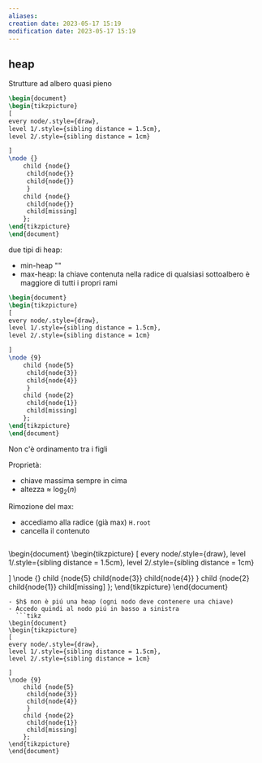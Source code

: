 ```yaml
---
aliases: 
creation date: 2023-05-17 15:19
modification date: 2023-05-17 15:19
---
```


## heap
Strutture ad albero quasi pieno
```tikz
\begin{document}
\begin{tikzpicture}
[
every node/.style={draw},
level 1/.style={sibling distance = 1.5cm},
level 2/.style={sibling distance = 1cm}

]
\node {}
	child {node{}
	 child{node{}}
	 child{node{}}
	 }
	child {node{}
	 child{node{}}
	 child[missing]
	};
\end{tikzpicture}
\end{document}
```
due tipi di heap:
- min-heap  ""
- max-heap: la chiave contenuta nella radice di qualsiasi sottoalbero è maggiore di tutti i propri rami



```tikz
\begin{document}
\begin{tikzpicture}
[
every node/.style={draw},
level 1/.style={sibling distance = 1.5cm},
level 2/.style={sibling distance = 1cm}

]
\node {9}
	child {node{5}
	 child{node{3}}
	 child{node{4}}
	 }
	child {node{2}
	 child{node{1}}
	 child[missing]
	};
\end{tikzpicture}
\end{document}
```
Non c'è ordinamento tra i figli

Proprietà:
- chiave massima sempre in cima
- altezza $\approx$ $\log_{2}(n)$

Rimozione del max: 
- accediamo alla radice (già max) `H.root`
- cancella il contenuto
  ```tikz
\begin{document}
\begin{tikzpicture}
[
every node/.style={draw},
level 1/.style={sibling distance = 1.5cm},
level 2/.style={sibling distance = 1cm}

]
\node {}
	child {node{5}
	 child{node{3}}
	 child{node{4}}
	 }
	child {node{2}
	 child{node{1}}
	 child[missing]
	};
\end{tikzpicture}
\end{document}
```
- $h$ non è piú una heap (ogni nodo deve contenere una chiave)
- Accedo quindi al nodo piú in basso a sinistra
  ```tikz
\begin{document}
\begin{tikzpicture}
[
every node/.style={draw},
level 1/.style={sibling distance = 1.5cm},
level 2/.style={sibling distance = 1cm}

]
\node {9}
	child {node{5}
	 child{node{3}}
	 child{node{4}}
	 }
	child {node{2}
	 child{node{1}}
	 child[missing]
	};
\end{tikzpicture}
\end{document}